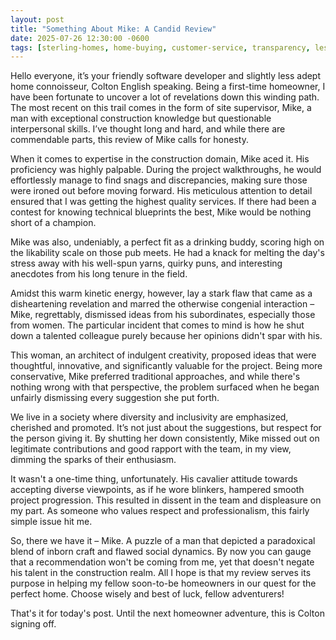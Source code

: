 ```yaml
---
layout: post
title: "Something About Mike: A Candid Review"
date: 2025-07-26 12:30:00 -0600
tags: [sterling-homes, home-buying, customer-service, transparency, lessons-learned]
---
```


Hello everyone, it’s your friendly software developer and slightly less adept home connoisseur, Colton English speaking. Being a first-time homeowner, I have been fortunate to uncover a lot of revelations down this winding path. The most recent on this trail comes in the form of site supervisor, Mike, a man with exceptional construction knowledge but questionable interpersonal skills. I’ve thought long and hard, and while there are commendable parts, this review of Mike calls for honesty.

When it comes to expertise in the construction domain, Mike aced it. His proficiency was highly palpable. During the project walkthroughs, he would effortlessly manage to find snags and discrepancies, making sure those were ironed out before moving forward. His meticulous attention to detail ensured that I was getting the highest quality services. If there had been a contest for knowing technical blueprints the best, Mike would be nothing short of a champion.

Mike was also, undeniably, a perfect fit as a drinking buddy, scoring high on the likability scale on those pub meets. He had a knack for melting the day's stress away with his well-spun yarns, quirky puns, and interesting anecdotes from his long tenure in the field.

Amidst this warm kinetic energy, however, lay a stark flaw that came as a disheartening revelation and marred the otherwise congenial interaction – Mike, regrettably, dismissed ideas from his subordinates, especially those from women. The particular incident that comes to mind is how he shut down a talented colleague purely because her opinions didn't spar with his.

This woman, an architect of indulgent creativity, proposed ideas that were thoughtful, innovative, and significantly valuable for the project. Being more conservative, Mike preferred traditional approaches, and while there's nothing wrong with that perspective, the problem surfaced when he began unfairly dismissing every suggestion she put forth.

We live in a society where diversity and inclusivity are emphasized, cherished and promoted. It’s not just about the suggestions, but respect for the person giving it. By shutting her down consistently, Mike missed out on legitimate contributions and good rapport with the team, in my view, dimming the sparks of their enthusiasm.

It wasn't a one-time thing, unfortunately. His cavalier attitude towards accepting diverse viewpoints, as if he wore blinkers, hampered smooth project progression. This resulted in dissent in the team and displeasure on my part. As someone who values respect and professionalism, this fairly simple issue hit me.

So, there we have it – Mike. A puzzle of a man that depicted a paradoxical blend of inborn craft and flawed social dynamics. By now you can gauge that a recommendation won't be coming from me, yet that doesn't negate his talent in the construction realm. All I hope is that my review serves its purpose in helping my fellow soon-to-be homeowners in our quest for the perfect home. Choose wisely and best of luck, fellow adventurers!

That's it for today's post. Until the next homeowner adventure, this is Colton signing off.
